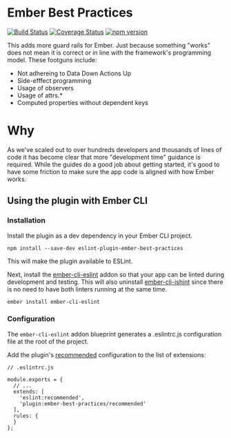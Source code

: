 # Ember Best Practices

[![Build Status](https://travis-ci.org/ember-best-practices/eslint-plugin-ember-best-practices.svg?branch=master)](https://travis-ci.org/ember-best-practices/eslint-plugin-ember-best-practices)
[![Coverage Status](https://coveralls.io/repos/github/ember-best-practices/eslint-plugin-ember-best-practices/badge.svg?branch=master)](https://coveralls.io/github/ember-best-practices/eslint-plugin-ember-best-practices?branch=master)
[![npm version](https://badge.fury.io/js/eslint-plugin-ember-best-practices.svg)](https://badge.fury.io/js/eslint-plugin-ember-best-practices)

This adds more guard rails for Ember. Just because something "works" does not mean it is correct or in line with the framework's programming model. These footguns include:

- Not adhereing to Data Down Actions Up
- Side-efffect programming
- Usage of observers
- Usage of attrs.*
- Computed properties without dependent keys

# Why
As we've scaled out to over hundreds developers and thousands of lines of code it has become clear that more "development time" guidance is required. While the guides do a good job about getting started, it's good to have some friction to make sure the app code is aligned with how Ember works.

## Using the plugin with Ember CLI

### Installation

Install the plugin as a dev dependency in your Ember CLI project.

```
npm install --save-dev eslint-plugin-ember-best-practices
```

This will make the plugin available to ESLint.

Next, install the [ember-cli-eslint](https://github.com/ember-cli/ember-cli-eslint) addon so that your app can be linted during development and testing. This will also uninstall [ember-cli-jshint](https://github.com/ember-cli/ember-cli-jshint) since there is no need to have both linters running at the same time.

```
ember install ember-cli-eslint
```

### Configuration

The `ember-cli-eslint` addon blueprint generates a .eslintrc.js configuration file at the root of the project.

Add the plugin's [recommended](https://github.com/ember-best-practices/eslint-plugin-ember-best-practices/blob/master/config/recommended.js) configuration to the list of extensions:

```
// .eslintrc.js

module.exports = {
  // ...
  extends: [
    'eslint:recommended',
    'plugin:ember-best-practices/recommended'
  ],
  rules: {
  }
};
```
